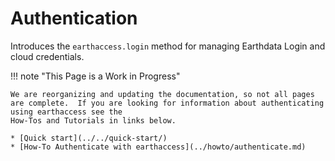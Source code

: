 # Authentication

Introduces the `earthaccess.login` method for managing Earthdata Login and cloud credentials.

!!! note "This Page is a Work in Progress"

    We are reorganizing and updating the documentation, so not all pages are complete.  If you are looking for information about authenticating using earthaccess see the
    How-Tos and Tutorials in links below.

    * [Quick start](../../quick-start/)
    * [How-To Authenticate with earthaccess](../howto/authenticate.md)
